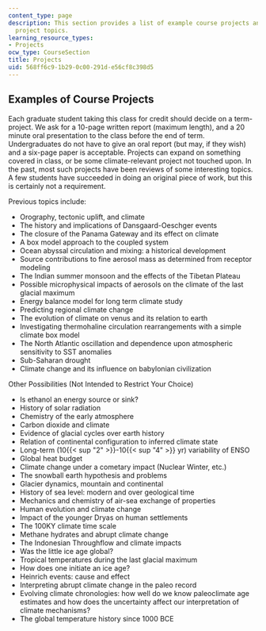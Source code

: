 ```yaml
---
content_type: page
description: This section provides a list of example course projects and prospective
  project topics.
learning_resource_types:
- Projects
ocw_type: CourseSection
title: Projects
uid: 568ff6c9-1b29-0c00-291d-e56cf8c398d5
---
```


Examples of Course Projects
---------------------------

Each graduate student taking this class for credit should decide on a term-project. We ask for a 10-page written report (maximum length), and a 20 minute oral presentation to the class before the end of term. Undergraduates do not have to give an oral report (but may, if they wish) and a six-page paper is acceptable. Projects can expand on something covered in class, or be some climate-relevant project not touched upon. In the past, most such projects have been reviews of some interesting topics. A few students have succeeded in doing an original piece of work, but this is certainly not a requirement.

Previous topics include:

*   Orography, tectonic uplift, and climate
*   The history and implications of Dansgaard-Oeschger events
*   The closure of the Panama Gateway and its effect on climate
*   A box model approach to the coupled system
*   Ocean abyssal circulation and mixing: a historical development
*   Source contributions to fine aerosol mass as determined from receptor modeling
*   The Indian summer monsoon and the effects of the Tibetan Plateau
*   Possible microphysical impacts of aerosols on the climate of the last glacial maximum
*   Energy balance model for long term climate study
*   Predicting regional climate change
*   The evolution of climate on venus and its relation to earth
*   Investigating thermohaline circulation rearrangements with a simple climate box model
*   The North Atlantic oscillation and dependence upon atmospheric sensitivity to SST anomalies
*   Sub-Saharan drought
*   Climate change and its influence on babylonian civilization

Other Possibilities (Not Intended to Restrict Your Choice)

*   Is ethanol an energy source or sink?
*   History of solar radiation
*   Chemistry of the early atmosphere
*   Carbon dioxide and climate
*   Evidence of glacial cycles over earth history
*   Relation of continental configuration to inferred climate state
*   Long-term (10{{< sup "2" >}}\-10{{< sup "4" >}} yr) variability of ENSO
*   Global heat budget
*   Climate change under a cometary impact (Nuclear Winter, etc.)
*   The snowball earth hypothesis and problems
*   Glacier dynamics, mountain and continental
*   History of sea level: modern and over geological time
*   Mechanics and chemistry of air-sea exchange of properties
*   Human evolution and climate change
*   Impact of the younger Dryas on human settlements
*   The 100KY climate time scale
*   Methane hydrates and abrupt climate change
*   The Indonesian Throughflow and climate impacts
*   Was the little ice age global?
*   Tropical temperatures during the last glacial maximum
*   How does one initiate an ice age?
*   Heinrich events: cause and effect
*   Interpreting abrupt climate change in the paleo record
*   Evolving climate chronologies: how well do we know paleoclimate age estimates and how does the uncertainty affect our interpretation of climate mechanisms?
*   The global temperature history since 1000 BCE
